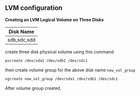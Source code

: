 ## LVM configuration 

**Creating an LVM Logical Volume on Three Disks**


|Disk Name|
|-----|
|sdb,sdc,sdd|


create three disk physical volume using this command

```bash
pvcreate /dev/sda1 /dev/sdb1 /dev/sdc1
```

then create volume group for the above disk name `new_vol_group`

```bash
vgcreate new_vol_group /dev/sda1 /dev/sdb1 /dev/sdc1
```

After volume group created. 


